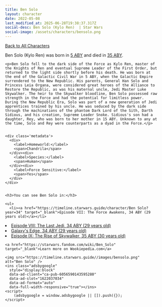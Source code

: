 ```yaml
---
title: Ben Solo
layout: character
date: 2022-05-08
last_modified_at: 2025-06-28T19:38:37.317Z
social-desc: Ben Solo (Kylo Ren)  | Star Wars
social-image: /assets/characters/bensolo.png
---
```

<a href="/character" class="smaller">Back to All Characters</a>

<div class="character-profile container">
  <div class="col-10">
    <p>
    Ben Solo (Kylo Ren)     was born in <a href="https://timeline.starwars.guide/character/Ben Solo?year=5" target="_blank">5 ABY</a> and died in <a href="https://timeline.starwars.guide/character/Ben Solo?year=35" target="_blank">35 ABY</a>.        
    </p>

    <p>Ben Solo fell to the dark side of the Force as Kylo Ren, master of the Knights of Ren and eventual Supreme Leader of the First Order, but returned to the light side shortly before his death. He was born at the end of the Galactic Civil War in 5 ABY, when the Galactic Empire surrendered to the New Republic. His parents, General Han Solo and Princess Leia Organa, were considered great heroes of the Alliance to Restore the Republic, as was his maternal uncle, Jedi Master Luke Skywalker. The heir to the Skywalker bloodline, Ben Solo possessed raw strength in the Force and had the potential for limitless power. During the New Republic Era, Solo was part of a new generation of Jedi apprentices trained by his uncle. He was seduced by the dark side through the machinations of the phantom Dark Lord of the Sith, Darth Sidious, and his creation, Supreme Leader Snoke. Sidious's son had a daughter, Rey, who was born to her mother in 15 ABY. Unknown to any at the time, Solo and Rey were counterparts as a dyad in the Force.</p>


    <div class='metadata'>
      <div>
        <label>Homeworld:</label>
        <span>Chandrila</span>
      </div><div>
        <label>Species:</label>
        <span>Human</span>
      </div><div>
        <label>Force Sensitive:</label>
        <span>Yes</span>
      </div>
    </div>


    <h3>You can see Ben Solo in:</h3>

    <ul>
      <li><a href="https://timeline.starwars.guide/character/Ben Solo?year=34" target="_blank">Episode VII: The Force Awakens, 34 ABY (29 years old)</a></li>
  <li><a href="https://timeline.starwars.guide/character/Ben Solo?year=34" target="_blank">Episode VIII: The Last Jedi, 34 ABY (29 years old)</a></li>
  <li><a href="https://timeline.starwars.guide/character/Ben Solo?year=34" target="_blank">Galaxy's Edge, 34 ABY (29 years old)</a></li>
  <li><a href="https://timeline.starwars.guide/character/Ben Solo?year=35" target="_blank">Episode IX: The Rise of Skywalker, 35 ABY (30 years old)</a></li>
    </ul>

    <a href="https://starwars.fandom.com/wiki/Ben_Solo" target="_blank">Learn more on Wookiepedia.com</a>
  </div>
  <div class="character_image col-2">
    
    <img src="https://timeline.starwars.guide//images/bensolo.png" alt="Ben Solo" />
    <ins class="adsbygoogle"
      style="display:block"
      data-ad-client="ca-pub-6056590143595280"
      data-ad-slot="1622037034"
      data-ad-format="auto"
      data-full-width-responsive="true"></ins>
    <script>
        (adsbygoogle = window.adsbygoogle || []).push({});
    </script>
  </div>
</div>
